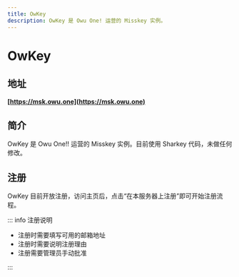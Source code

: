 ```yaml
---
title: OwKey
description: OwKey 是 Owu One! 运营的 Misskey 实例。
---
```


# OwKey

## 地址

**[https://msk.owu.one](https://msk.owu.one)**

## 简介

OwKey 是 Owu One!! 运营的 Misskey 实例。目前使用 Sharkey 代码，未做任何修改。

## 注册

OwKey 目前开放注册，访问主页后，点击“在本服务器上注册”即可开始注册流程。

::: info 注册说明

- 注册时需要填写可用的邮箱地址
- 注册时需要说明注册理由
- 注册需要管理员手动批准

:::
